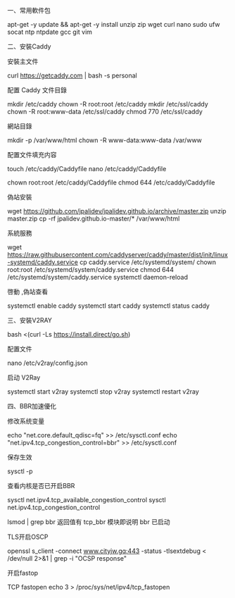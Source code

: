 一、常用軟件包

apt-get -y update && apt-get -y install unzip zip wget curl  nano sudo ufw socat ntp ntpdate gcc git vim

二、安裝Caddy

安裝主文件

curl https://getcaddy.com | bash -s personal

配置 Caddy
文件目錄

mkdir /etc/caddy
chown -R root:root /etc/caddy
mkdir /etc/ssl/caddy
chown -R root:www-data /etc/ssl/caddy
chmod 770 /etc/ssl/caddy 
                                 
網站目錄

mkdir -p /var/www/html
chown -R www-data:www-data /var/www

配置文件填充内容

touch /etc/caddy/Caddyfile
nano /etc/caddy/Caddyfile

chown root:root /etc/caddy/Caddyfile
chmod 644 /etc/caddy/Caddyfile

偽站安裝

wget https://github.com/jpalidev/jpalidev.github.io/archive/master.zip
unzip master.zip
cp -rf jpalidev.github.io-master/* /var/www/html

系統服務

wget https://raw.githubusercontent.com/caddyserver/caddy/master/dist/init/linux-systemd/caddy.service
cp caddy.service /etc/systemd/system/
chown root:root /etc/systemd/system/caddy.service
chmod 644 /etc/systemd/system/caddy.service
systemctl daemon-reload

啓動 ,偽站查看

systemctl enable caddy
systemctl start caddy
systemctl status caddy

三、安裝V2RAY

bash <(curl -Ls https://install.direct/go.sh)

配置文件

nano /etc/v2ray/config.json

启动 V2Ray

systemctl start v2ray
systemctl stop v2ray
systemctl restart v2ray

四、BBR加速優化

修改系统变量

echo "net.core.default_qdisc=fq" >> /etc/sysctl.conf
echo "net.ipv4.tcp_congestion_control=bbr" >> /etc/sysctl.conf

保存生效

sysctl -p

查看内核是否已开启BBR

sysctl net.ipv4.tcp_available_congestion_control
sysctl net.ipv4.tcp_congestion_control

lsmod | grep bbr
返回值有 tcp_bbr 模块即说明 bbr 已启动

TLS开启OSCP

openssl s_client -connect www.cityjw.gq:443 -status -tlsextdebug < /dev/null 2>&1 | grep -i "OCSP response"

开启fastop

TCP fastopen
echo 3 > /proc/sys/net/ipv4/tcp_fastopen
